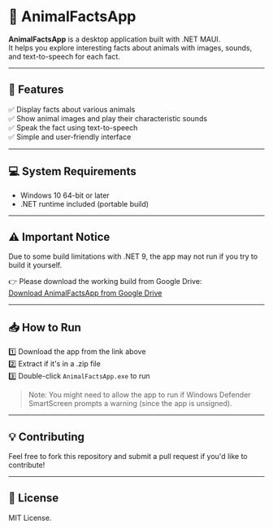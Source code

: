# 🐾 AnimalFactsApp

**AnimalFactsApp** is a desktop application built with .NET MAUI.  
It helps you explore interesting facts about animals with images, sounds, and text-to-speech for each fact.

---

## 🚀 Features
✅ Display facts about various animals  
✅ Show animal images and play their characteristic sounds  
✅ Speak the fact using text-to-speech  
✅ Simple and user-friendly interface  

---

## 💻 System Requirements
- Windows 10 64-bit or later  
- .NET runtime included (portable build)  

---

## ⚠ Important Notice
Due to some build limitations with .NET 9, the app may not run if you try to build it yourself.  

👉 Please download the working build from Google Drive:  
[Download AnimalFactsApp from Google Drive](https://drive.google.com/file/d/1LMJMqYXC76p88vyalgIL3o9_kC63pYYG/view?usp=sharing)

---

## 📥 How to Run
1️⃣ Download the app from the link above  
2️⃣ Extract if it's in a .zip file  
3️⃣ Double-click `AnimalFactsApp.exe` to run  

> Note: You might need to allow the app to run if Windows Defender SmartScreen prompts a warning (since the app is unsigned).

---

## 💡 Contributing
Feel free to fork this repository and submit a pull request if you'd like to contribute!

---

## 📜 License
MIT License.
